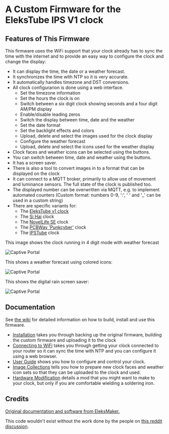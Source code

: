 # A Custom Firmware for the EleksTube IPS V1 clock

## Features of This Firmware

This firmware uses the WiFi support that your clock already has to sync the time with the internet and to provide an easy way to configure the clock and change the display:

* It can display the time, the date or a weather forecast.
* It synchronizes the time with NTP so it is very accurate.
* It automatically handles timezone and DST conversions.
* All clock configurarion is done using a web interface.
  * Set the timezone information
  * Set the hours the clock is on
  * Switch between a six digit clock showing seconds and a four digit AM/PM display
  * Enable/disable leading zeros
  * Switch the display between time, date and the weather
  * Set the date format
  * Set the backlight effects and colors
  * Upload, delete and select the images used for the clock display
  * Configure the weather forecast
  * Upload, delete and select the icons used for the weather display
* Clock faces and weather icons can be selected using the buttons.
* You can switch between time, date and weather using the buttons.
* It has a screen saver.
* There is also a tool to convert images in to a format that can be displayed on the clock
* It can connect to a MQTT broker, primarily to allow use of movement and luminance sensors. The full state of the clock is published too.
* The displayed number can be overwritten via MQTT, e.g. to implement automated counters (Custom format: numbers 0-9, ':', ' ' and '_' can be used in a custom string)
* There are specific variants for:
  * The [EleksTube v1 clock](https://www.nixies.us/projects/elekstubeips-clock/elekstube-ips-v1/)
  * The [Si Hai](https://www.nixies.us/projects/elekstubeips-clock/elekstube-ips-v1-3/) clock
  * The [NovelLife SE](https://www.nixies.us/projects/elekstubeips-clock/elekstube-ips-v1-2/) clock
  * The [PCBWay 'Punkcyber'](https://www.nixies.us/projects/elekstubeips-clock/elekstube-ips-v1-4/) clock
  * The [IPSTube](https://www.nixies.us/projects/elekstubeips-clock/elekstube-ips-v1-2-2/) clock

This image shows the clock running in 4 digit mode with weather forecast

![Captive Portal](docs/original.jpg)

This shows a weather forecast using colored icons:

![Captive Portal](docs/weather_display.jpg)

This shows the digital rain screen saver:

![Captive Portal](docs/matrix.jpg)

## Documentation

See [the wiki](https://github.com/judge2005/EleksTubeIPS/wiki "wiki") for detailed information on how to build, install and use this firmware.

* [Installation](https://github.com/judge2005/EleksTubeIPS/wiki/Installation) takes you through backing up the original firmware, building the custom firmware and uploading it to the clock
* [Connecting to WiFi](https://github.com/judge2005/EleksTubeIPS/wiki/Connecting-to-WiFi) takes you through getting your clock connected to your router so it can sync the time with NTP and you can configure it using a web browser.
* [User Guide](https://github.com/judge2005/EleksTubeIPS/wiki/User-Guide) shows you how to configure and control your clock.
* [Image Collections](https://github.com/judge2005/EleksTubeIPS/wiki/Image-Collections) tells you how to prepare new clock faces and weather icon sets so that they can be uploaded to the clock and used.
* [Hardware Modification](https://github.com/judge2005/EleksTubeIPS/wiki/Hardware-Modification) details a mod that you might want to make to your clock, but only if you are comfortable wielding a soldering iron.

## Credits

[Original documentation and software from EleksMaker.](https://wiki.eleksmaker.com/doku.php?id=ips)

This code wouldn't exist without the work done by the people on [this reddit discussion](https://www.reddit.com/r/arduino/comments/mq5td9/hacking_the_elekstube_ips_clock_anyone_tried_it/).
